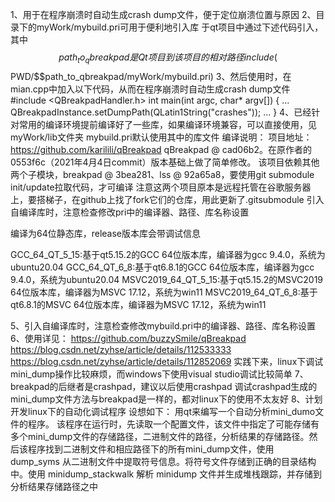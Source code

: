 1、用于在程序崩溃时自动生成crash dump文件，便于定位崩溃位置与原因
2、目录下的myWork/mybuild.pri可用于便利地引入库
于qt项目中通过下述代码引入，其中$$path_to_qbreakpad是Qt项目到该项目的相对路径
include($$PWD/$$path_to_qbreakpad/myWork/mybuild.pri)
3、然后使用时，在mian.cpp中加入以下代码，从而在程序崩溃时自动生成crash dump文件
#include <QBreakpadHandler.h>
int main(int argc, char* argv[])
{
    ...
    QBreakpadInstance.setDumpPath(QLatin1String("crashes"));
    ...
}
4、已经针对常用的编译环境提前编译好了一些库，如果编译环境兼容，可以直接使用，见myWork/lib文件夹
mybuild.pri默认使用其中的库文件
编译说明：
项目地址：https://github.com/karilili/qBreakpad
qBreakpad @ cad06b2。在原作者的0553f6c（2021年4月4日commit）版本基础上做了简单修改。
该项目依赖其他两个子模块，breakpad @ 3bea281、lss @ 92a65a8，要使用git submodule init/update拉取代码，才可编译
注意这两个项目原本是远程托管在谷歌服务器上，要搭梯子，在github上找了fork它们的仓库，用此更新了.gitsubmodule
引入自编译库时，注意检查修改pri中的编译器、路径、库名称设置

编译为64位静态库，release版本库会带调试信息

GCC_64_QT_5_15:基于qt5.15.2的GCC 64位版本库，编译器为gcc 9.4.0，系统为ubuntu20.04
GCC_64_QT_6_8:基于qt6.8.1的GCC 64位版本库，编译器为gcc 9.4.0，系统为ubuntu20.04
MSVC2019_64_QT_5_15:基于qt5.15.2的MSVC2019 64位版本库，编译器为MSVC 17.12，系统为win11
MSVC2019_64_QT_6_8:基于qt6.8.1的MSVC 64位版本库，编译器为MSVC 17.12，系统为win11

5、引入自编译库时，注意检查修改mybuild.pri中的编译器、路径、库名称设置
6、使用详见：
https://github.com/buzzySmile/qBreakpad
https://blog.csdn.net/zyhse/article/details/112533333
https://blog.csdn.net/zyhse/article/details/112852069
实践下来，linux下调试mini_dump操作比较麻烦，而windows下使用visual studio调试比较简单
7、breakpad的后继者是crashpad，建议以后使用crashpad
调试crashpad生成的mini_dump文件方法与breakpad是一样的，都对linux下的使用不太友好
8、计划开发linux下的自动化调试程序
设想如下：
用qt来编写一个自动分析mini_dumo文件的程序。
该程序在运行时，先读取一个配置文件，该文件中指定了可能存储有多个mini_dump文件的存储路径，二进制文件的路径，分析结果的存储路径。然后该程序找到二进制文件和相应路径下的所有mini_dump文件，使用 dump_syms 从二进制文件中提取符号信息。将符号文件存储到正确的目录结构中。使用 minidump_stackwalk 解析 minidump 文件并生成堆栈跟踪，并存储到分析结果存储路径之中